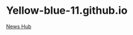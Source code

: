 # Yellow-blue-11.github.io

<a href="https://Yellow-blue-11.github.io/DoctypeHtml.txtNewsHub">News Hub<a>
